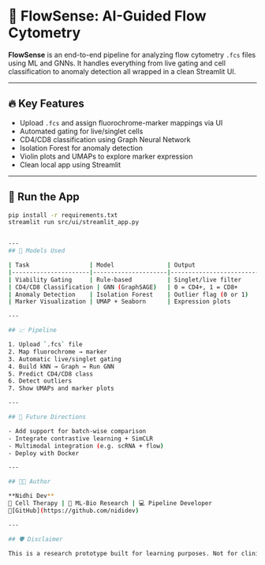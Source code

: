 # 🧬 FlowSense: AI-Guided Flow Cytometry

**FlowSense** is an end-to-end pipeline for analyzing flow cytometry `.fcs` files using ML and GNNs. It handles everything from live gating and cell classification to anomaly detection all wrapped in a clean Streamlit UI.

---

## 🔥 Key Features

- Upload `.fcs` and assign fluorochrome-marker mappings via UI
- Automated gating for live/singlet cells
- CD4/CD8 classification using Graph Neural Network
- Isolation Forest for anomaly detection
- Violin plots and UMAPs to explore marker expression
- Clean local app using Streamlit

---

## 🚀 Run the App

```bash
pip install -r requirements.txt
streamlit run src/ui/streamlit_app.py


---
## 🧠 Models Used

| Task                 | Model               | Output                    |
|----------------------|---------------------|---------------------------|
| Viability Gating     | Rule-based          | Singlet/live filter       |
| CD4/CD8 Classification | GNN (GraphSAGE)   | 0 = CD4+, 1 = CD8+        |
| Anomaly Detection    | Isolation Forest    | Outlier flag (0 or 1)     |
| Marker Visualization | UMAP + Seaborn      | Expression plots          |

---

## 📈 Pipeline

1. Upload `.fcs` file
2. Map fluorochrome → marker
3. Automatic live/singlet gating
4. Build kNN → Graph → Run GNN
5. Predict CD4/CD8 class
6. Detect outliers
7. Show UMAPs and marker plots

---

## 🧪 Future Directions

- Add support for batch-wise comparison
- Integrate contrastive learning + SimCLR
- Multimodal integration (e.g. scRNA + flow)
- Deploy with Docker

---

## 👩‍💻 Author

**Nidhi Dev**  
🧬 Cell Therapy | 🧠 ML-Bio Research | 💻 Pipeline Developer  
🔗[GitHub](https://github.com/nididev)

---

## 🛡️ Disclaimer

This is a research prototype built for learning purposes. Not for clinical use.

